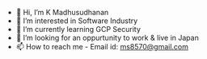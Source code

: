 - 👋 Hi, I’m K Madhusudhanan
- 👀 I’m interested in Software Industry
- 🌱 I’m currently learning GCP Security  
- 💞️ I’m looking for an oppurtunity to work & live in Japan
- 📫 How to reach me - Email id: ms8570@gmail.com

<!---
ms8570/ms8570 is a ✨ special ✨ repository because its `README.md` (this file) appears on your GitHub profile.
You can click the Preview link to take a look at your changes.
--->
